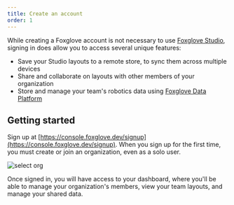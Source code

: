 ```yaml
---
title: Create an account
order: 1
---
```


While creating a Foxglove account is not necessary to use [Foxglove Studio](/studio), signing in does allow you to access several unique features:

- Save your Studio layouts to a remote store, to sync them across multiple devices
- Share and collaborate on layouts with other members of your organization
- Store and manage your team's robotics data using [Foxglove Data Platform](/data-platform)

## Getting started

Sign up at [https://console.foxglove.dev/signup](https://console.foxglove.dev/signup). When you sign up for the first time, you must create or join an organization, even as a solo user.

![select org](/img/docs/signing-in/org.webp)

Once signed in, you will have access to your dashboard, where you'll be able to manage your organization's members, view your team layouts, and manage your shared data.
